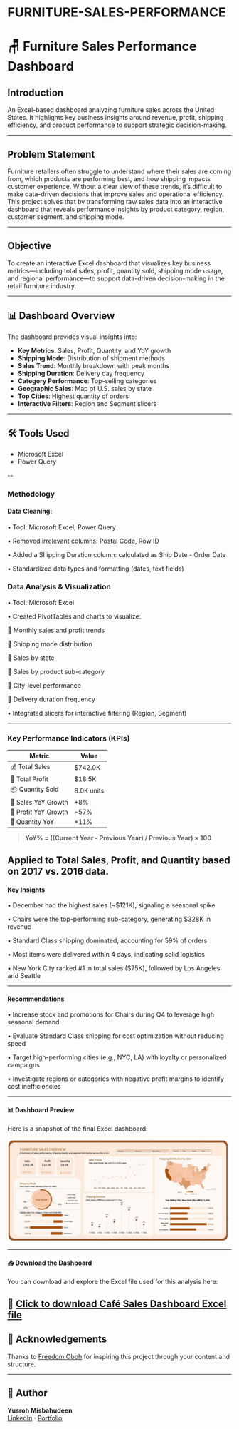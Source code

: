 # FURNITURE-SALES-PERFORMANCE
# 🪑 Furniture Sales Performance Dashboard

##  Introduction
An Excel-based dashboard analyzing furniture sales across the United States. It highlights key business insights around revenue, profit, shipping efficiency, and product performance to support strategic decision-making.

---

##  Problem Statement
Furniture retailers often struggle to understand where their sales are coming from, which products are performing best, and how shipping impacts customer experience. Without a clear view of these trends, it’s difficult to make data-driven decisions that improve sales and operational efficiency. This project solves that by transforming raw sales data into an interactive dashboard that reveals performance insights by product category, region, customer segment, and shipping mode.

---

##  Objective
To create an interactive Excel dashboard that visualizes key business metrics—including total sales, profit, quantity sold, shipping mode usage, and regional performance—to support data-driven decision-making in the retail furniture industry.

---

## 📊 Dashboard Overview
The dashboard provides visual insights into:

- **Key Metrics**: Sales, Profit, Quantity, and YoY growth
- **Shipping Mode**: Distribution of shipment methods
- **Sales Trend**: Monthly breakdown with peak months
- **Shipping Duration**: Delivery day frequency
- **Category Performance**: Top-selling categories
- **Geographic Sales**: Map of U.S. sales by state
- **Top Cities**: Highest quantity of orders
- **Interactive Filters**: Region and Segment slicers

---

## 🛠️ Tools Used
- Microsoft Excel
- Power Query

--

### Methodology
#### Data Cleaning:

•	Tool: Microsoft Excel, Power Query

•	Removed irrelevant columns: Postal Code, Row ID

•	Added a Shipping Duration column: calculated as Ship Date - Order Date

•	Standardized data types and formatting (dates, text fields)


 ### Data Analysis & Visualization
•	Tool: Microsoft Excel

•	Created PivotTables and charts to visualize:

	Monthly sales and profit trends

	Shipping mode distribution

	Sales by state

	Sales by product sub-category

	City-level performance

	Delivery duration frequency

•	Integrated slicers for interactive filtering (Region, Segment)
 

---

### Key Performance Indicators (KPIs)

| Metric              | Value     |
|---------------------|-----------|
| 💰 Total Sales       | $742.0K   |
| 💸 Total Profit      | $18.5K    |
| 📦 Quantity Sold     | 8.0K units|
| 🔼 Sales YoY Growth  | +8%       |
| 🔽 Profit YoY Growth | -57%      |
| 🔼 Quantity YoY      | +11%      |

> **YoY% = ((Current Year - Previous Year) / Previous Year) × 100**

Applied to Total Sales, Profit, and Quantity based on 2017 vs. 2016 data.
---

#### Key Insights

•	December had the highest sales (~$121K), signaling a seasonal spike

•	Chairs were the top-performing sub-category, generating $328K in revenue

•	Standard Class shipping dominated, accounting for 59% of orders

•	Most items were delivered within 4 days, indicating solid logistics

•	New York City ranked #1 in total sales ($75K), followed by Los Angeles and Seattle 


---

#### Recommendations

•	Increase stock and promotions for Chairs during Q4 to leverage high seasonal demand

•	Evaluate Standard Class shipping for cost optimization without reducing speed

•	Target high-performing cities (e.g., NYC, LA) with loyalty or personalized campaigns

•	Investigate regions or categories with negative profit margins to identify cost inefficiencies


---

 #### 📊 Dashboard Preview

Here is a snapshot of the final Excel dashboard:

![Furniture sales Dashboard Overview](https://github.com/MISYUSENI18/FURNITURE-SALES-PERFORMANCE/blob/main/furniture_data.jpg)

---

#### 📥 Download the Dashboard

You can download and explore the Excel file used for this analysis here:

🔗 [Click to download Café Sales Dashboard Excel file](https://github.com/MISYUSENI18/CAFE-SALES-DASHBOARD/raw/main/clean_cafe_sale.xlsx)
---

## 🙏 Acknowledgements

Thanks to [Freedom Oboh](https://www.linkedin.com/in/freedom-oboh/) for inspiring this project through your content and structure.

---

## 📌 Author

**Yusroh Misbahudeen**  
[LinkedIn](https://www.linkedin.com/in/your-link/) · [Portfolio](https://www.datascienceportfol.io/yusrohmisbahudeen15)
